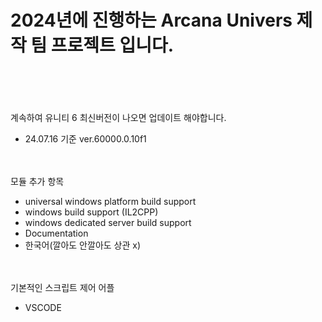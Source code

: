 # 2024년에 진행하는 Arcana Univers 제작 팀 프로젝트 입니다.<br /><br /><br />


계속하여 유니티 6 최신버전이 나오면 업데이트 해야합니다.
- 24.07.16 기준 ver.60000.0.10f1 <br /><br /><br />

모듈 추가 항목
- universal windows platform build support
- windows build support (IL2CPP)
- windows dedicated server build support
- Documentation
- 한국어(깔아도 안깔아도 상관 x) <br /><br /><br />

기본적인 스크립트 제어 어플
- VSCODE
